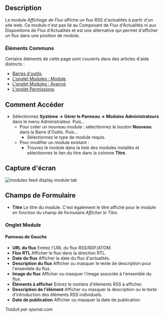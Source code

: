 <!-- Filename: Help4.x:Admin_Modules:_Feed_Display  / Display title: Modules: Affichage des Flux  -->

## Description

Le module *Affichage de Flux* affiche un flux RSS d'actualités à partir d'un site web. Ce module n'est pas lié au Composant de Flux d'Actualités ni aux Dispositions de Flux d'Actualités et est une alternative qui permet d'afficher un flux dans une position de module.

### Éléments Communs

Certains éléments de cette page sont couverts dans des articles d'aide distincts :

* [Barres d'outils](jdocmanual?article=help/common-elements/toolbars).
* [L'onglet Modules : Module](jdocmanual?article=help/modules/modules-module-tab).
* [L'onglet Modules : Avancé](jdocmanual?article=help/modules/modules-advanced-tab).
* [L'onglet Permissions](jdocmanual?article=help/common-elements/edit-permissions).

## Comment Accéder

- Sélectionnez **Système → Gérer le Panneau → Modules Administrateurs** dans
  le menu Administrateur. Puis...
  - Pour créer un nouveau module : sélectionnez le bouton **Nouveau** dans la Barre d'Outils. Puis...
    - Sélectionnez le type de module requis.
  - Pour modifier un module existant :
    - Trouvez le module dans la liste des modules installés et sélectionnez le
      lien du titre dans la colonne **Titre**.

## Capture d'écran

![modules feed display module tab](../../../fr/images/modules-admin/modules-feed-display-module-tab.png)

## Champs de Formulaire

- **Titre** Le titre du module. C'est également le titre affiché
  pour le module en fonction du champ de formulaire *Afficher le Titre*.

### Onglet Module

#### Panneau de Gauche

- **URL du flux** Entrez l'URL du flux RSS/RDF/ATOM.
- **Flux RTL** Afficher le flux dans la direction RTL.
- **Date du flux** Afficher la date du flux d'actualités.
- **Description du flux** Afficher ou masquer le texte de description pour l'ensemble du flux.
- **Image du flux** Afficher ou masquer l'image associée à l'ensemble du flux.
- **Éléments à afficher** Entrez le nombre d'éléments RSS à afficher.
- **Description de l'élément** Afficher ou masquer la description ou le texte d'introduction des éléments RSS individuels.
- **Date de publication** Afficher ou masquer la date de publication.

*Traduit par openai.com*

